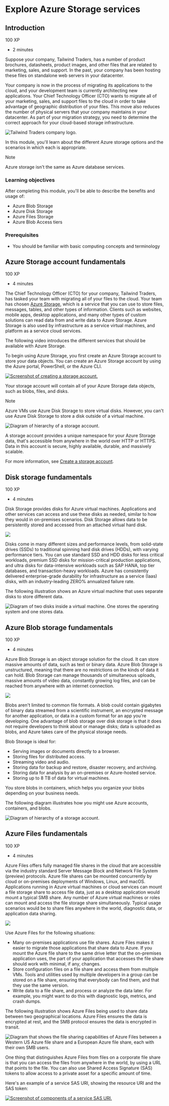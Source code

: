 # Explore Azure Storage services



## Introduction

100 XP

* 2 minutes

Suppose your company, Tailwind Traders, has a number of product brochures, datasheets, product images, and other files that are related to marketing, sales, and support. In the past, your company has been hosting these files on standalone web servers in your datacenter.

Your company is now in the process of migrating its applications to the cloud, and your development team is currently architecting new applications. Your Chief Technology Officer \(CTO\) wants to migrate all of your marketing, sales, and support files to the cloud in order to take advantage of geographic distribution of your files. This move also reduces the number of physical servers that your company maintains in your datacenter. As part of your migration strategy, you need to determine the correct approach for your cloud-based storage infrastructure.

![Tailwind Traders company logo.](https://docs.microsoft.com/en-us/learn/azure-fundamentals/shared/media/tailwind-traders-logo.png)

In this module, you'll learn about the different Azure storage options and the scenarios in which each is appropriate.

 Note

Azure storage isn't the same as Azure database services.

### Learning objectives <a id="learning-objectives"></a>

After completing this module, you'll be able to describe the benefits and usage of:

* Azure Blob Storage
* Azure Disk Storage
* Azure Files Storage
* Azure Blob Access tiers

### Prerequisites <a id="prerequisites"></a>

* You should be familiar with basic computing concepts and terminology

## Azure Storage account fundamentals

100 XP

* 4 minutes

The Chief Technology Officer \(CTO\) for your company, Tailwind Traders, has tasked your team with migrating all of your files to the cloud. Your team has chosen [Azure Storage](https://azure.microsoft.com/product-categories/storage), which is a service that you can use to store files, messages, tables, and other types of information. Clients such as websites, mobile apps, desktop applications, and many other types of custom solutions can read data from and write data to Azure Storage. Azure Storage is also used by infrastructure as a service virtual machines, and platform as a service cloud services.

The following video introduces the different services that should be available with Azure Storage.

To begin using Azure Storage, you first create an Azure Storage account to store your data objects. You can create an Azure Storage account by using the Azure portal, PowerShell, or the Azure CLI.

[![Screenshot of creating a storage account.](https://docs.microsoft.com/en-us/learn/azure-fundamentals/azure-storage-fundamentals/media/create-storage-account.png)](https://docs.microsoft.com/en-us/learn/azure-fundamentals/azure-storage-fundamentals/media/create-storage-account-expanded.png#lightbox)

Your storage account will contain all of your Azure Storage data objects, such as blobs, files, and disks.

 Note

Azure VMs use Azure Disk Storage to store virtual disks. However, you can't use Azure Disk Storage to store a disk outside of a virtual machine.

![Diagram of hierarchy of a storage account.](https://docs.microsoft.com/en-us/learn/azure-fundamentals/azure-storage-fundamentals/media/account-container-blob.png)

A storage account provides a unique namespace for your Azure Storage data, that's accessible from anywhere in the world over HTTP or HTTPS. Data in this account is secure, highly available, durable, and massively scalable.

For more information, see [Create a storage account](https://docs.microsoft.com/en-us/azure/storage/common/storage-account-create).  


## Disk storage fundamentals

100 XP

* 4 minutes

Disk Storage provides disks for Azure virtual machines. Applications and other services can access and use these disks as needed, similar to how they would in on-premises scenarios. Disk Storage allows data to be persistently stored and accessed from an attached virtual hard disk.

![](https://docs.microsoft.com/en-us/learn/azure-fundamentals/azure-storage-fundamentals/media/icon-azure-standard-storage.png)

Disks come in many different sizes and performance levels, from solid-state drives \(SSDs\) to traditional spinning hard disk drives \(HDDs\), with varying performance tiers. You can use standard SSD and HDD disks for less critical workloads, premium SSD disks for mission-critical production applications, and ultra disks for data-intensive workloads such as SAP HANA, top tier databases, and transaction-heavy workloads. Azure has consistently delivered enterprise-grade durability for infrastructure as a service \(Iaas\) disks, with an industry-leading ZERO% annualized failure rate.

The following illustration shows an Azure virtual machine that uses separate disks to store different data.

![Diagram of two disks inside a virtual machine. One stores the operating system and one stores data.](https://docs.microsoft.com/en-us/learn/azure-fundamentals/azure-storage-fundamentals/media/azure-disks.png)

## Azure Blob storage fundamentals

100 XP

* 4 minutes

Azure Blob Storage is an object storage solution for the cloud. It can store massive amounts of data, such as text or binary data. Azure Blob Storage is unstructured, meaning that there are no restrictions on the kinds of data it can hold. Blob Storage can manage thousands of simultaneous uploads, massive amounts of video data, constantly growing log files, and can be reached from anywhere with an internet connection.

![](https://docs.microsoft.com/en-us/learn/azure-fundamentals/azure-storage-fundamentals/media/icon-azure-blob-storage.png)

Blobs aren't limited to common file formats. A blob could contain gigabytes of binary data streamed from a scientific instrument, an encrypted message for another application, or data in a custom format for an app you're developing. One advantage of blob storage over disk storage is that it does not require developers to think about or manage disks; data is uploaded as blobs, and Azure takes care of the physical storage needs.

Blob Storage is ideal for:

* Serving images or documents directly to a browser.
* Storing files for distributed access.
* Streaming video and audio.
* Storing data for backup and restore, disaster recovery, and archiving.
* Storing data for analysis by an on-premises or Azure-hosted service.
* Storing up to 8 TB of data for virtual machines.

You store blobs in containers, which helps you organize your blobs depending on your business needs.

The following diagram illustrates how you might use Azure accounts, containers, and blobs.

![Diagram of hierarchy of a storage account.](https://docs.microsoft.com/en-us/learn/azure-fundamentals/azure-storage-fundamentals/media/account-container-blob.png)

## Azure Files fundamentals

100 XP

* 4 minutes

Azure Files offers fully managed file shares in the cloud that are accessible via the industry standard Server Message Block and Network File System \(preview\) protocols. Azure file shares can be mounted concurrently by cloud or on-premises deployments of Windows, Linux, and macOS. Applications running in Azure virtual machines or cloud services can mount a file storage share to access file data, just as a desktop application would mount a typical SMB share. Any number of Azure virtual machines or roles can mount and access the file storage share simultaneously. Typical usage scenarios would be to share files anywhere in the world, diagnostic data, or application data sharing.

![](https://docs.microsoft.com/en-us/learn/azure-fundamentals/azure-storage-fundamentals/media/icon-azure-files.png)

Use Azure Files for the following situations:

* Many on-premises applications use file shares. Azure Files makes it easier to migrate those applications that share data to Azure. If you mount the Azure file share to the same drive letter that the on-premises application uses, the part of your application that accesses the file share should work with minimal, if any, changes.
* Store configuration files on a file share and access them from multiple VMs. Tools and utilities used by multiple developers in a group can be stored on a file share, ensuring that everybody can find them, and that they use the same version.
* Write data to a file share, and process or analyze the data later. For example, you might want to do this with diagnostic logs, metrics, and crash dumps.

The following illustration shows Azure Files being used to share data between two geographical locations. Azure Files ensures the data is encrypted at rest, and the SMB protocol ensures the data is encrypted in transit.

![Diagram that shows the file sharing capabilities of Azure Files between a Western US Azure file share and a European Azure file share, each with their own SMB users.](https://docs.microsoft.com/en-us/learn/azure-fundamentals/azure-storage-fundamentals/media/azure-files.png)

One thing that distinguishes Azure Files from files on a corporate file share is that you can access the files from anywhere in the world, by using a URL that points to the file. You can also use Shared Access Signature \(SAS\) tokens to allow access to a private asset for a specific amount of time.

Here's an example of a service SAS URI, showing the resource URI and the SAS token:

[![Screenshot of components of a service SAS URI.](https://docs.microsoft.com/en-us/learn/azure-fundamentals/azure-storage-fundamentals/media/sas-storage-uri.png)](https://docs.microsoft.com/en-us/learn/azure-fundamentals/azure-storage-fundamentals/media/sas-storage-uri.png#lightbox)

